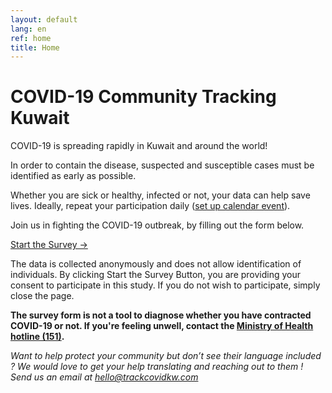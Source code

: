 ```yaml
---
layout: default
lang: en
ref: home
title: Home
---
```

# COVID-19 Community Tracking Kuwait

COVID-19 is spreading rapidly in Kuwait and around the world!

In order to contain the disease, suspected and susceptible cases must be identified as early as possible.

Whether you are sick or healthy, infected or not, your data can help save lives. Ideally, repeat your participation daily ([set up calendar event](/TrackCOVIDKW.ics)).

Join us in fighting the COVID-19 outbreak, by filling out the form below.

<a href="https://arcg.is/1WaS5b0" class="btn">Start the Survey →</a>

The data is collected anonymously and does not allow identification of individuals.
By clicking Start the Survey Button, you are providing your consent to participate in this study. If you do not wish to participate, simply close the page.

**The survey form is not a tool to diagnose whether you have contracted COVID-19 or not. If you're feeling unwell, contact the [Ministry of Health hotline (151)](tel:151).**

*Want to help protect your community but don’t see their language included ? We would love to get your help translating and reaching out to them ! Send us an email at [hello@trackcovidkw.com](mailto:hello@trackcovidkw.com)*

